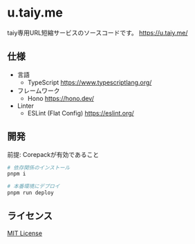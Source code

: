 # u.taiy.me

taiy専用URL短縮サービスのソースコードです。 <https://u.taiy.me/>

## 仕様

- 言語
  - TypeScript <https://www.typescriptlang.org/>
- フレームワーク
  - Hono <https://hono.dev/>
- Linter
  - ESLint (Flat Config) <https://eslint.org/>

## 開発

前提: Corepackが有効であること

```sh
# 依存関係のインストール
pnpm i

# 本番環境にデプロイ
pnpm run deploy
```

## ライセンス

[MIT License](./LICENSE)
